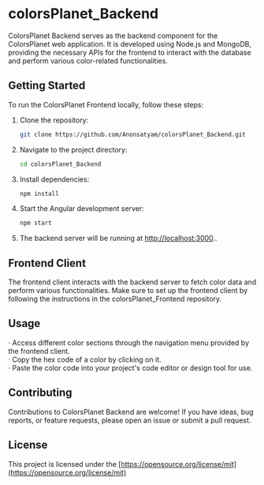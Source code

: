 # colorsPlanet_Backend
ColorsPlanet Backend serves as the backend component for the ColorsPlanet web application. It is developed using Node.js and MongoDB, providing the necessary APIs for the frontend to interact with the database and perform various color-related functionalities.

## Getting Started

To run the ColorsPlanet Frontend locally, follow these steps:

1. Clone the repository:
   ```bash
   git clone https://github.com/Anonsatyam/colorsPlanet_Backend.git
   
2. Navigate to the project directory:
   ```bash
   cd colorsPlanet_Backend

3. Install dependencies:
   ```bash
   npm install

4. Start the Angular development server:
   ```bash
   npm start

5. The backend server will be running at [http://localhost:3000](http://localhost:3000)..

## Frontend Client
The frontend client interacts with the backend server to fetch color data and perform various functionalities. Make sure to set up the frontend client by following the instructions in the colorsPlanet_Frontend repository.

## Usage
&middot; Access different color sections through the navigation menu provided by the frontend client.
<br>&middot; Copy the hex code of a color by clicking on it.
<br>&middot; Paste the color code into your project's code editor or design tool for use.

## Contributing
Contributions to ColorsPlanet Backend are welcome! If you have ideas, bug reports, or feature requests, please open an issue or submit a pull request.

## License
This project is licensed under the [https://opensource.org/license/mit](https://opensource.org/license/mit)
